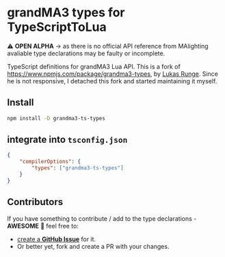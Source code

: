 # grandMA3 types for TypeScriptToLua

:warning: **OPEN ALPHA** &rarr; as there is no official API reference from MAlighting avaliable type declarations may be faulty or incomplete.

TypeScript definitions for grandMA3 Lua API.
This is a fork of https://www.npmjs.com/package/grandma3-types, by [Lukas Runge](https://www.npmjs.com/~lukas-runge). Since he is not responsive, I detached this fork and started maintaining it myself.

## Install
```bash
npm install -D grandma3-ts-types
```

## integrate into `tsconfig.json`

```json
{
	"compilerOptions": {
		"types": ["grandma3-ts-types"]
	}
}
```

## Contributors

If you have something to contribute / add to the type declarations - **AWESOME** :tada: feel free to:
- [create a **GitHub Issue**](https://github.com/LightYourWay/grandMA3-types/issues/new/choose) for it.
- Or better yet, fork and create a PR with your changes.
